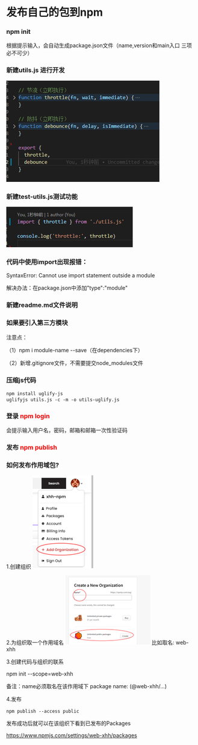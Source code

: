 # 发布自己的包到npm

### npm init
根据提示输入，会自动生成package.json文件（name,version和main入口 三项必不可少）

### 新建utils.js 进行开发
![alt text](image-6.png)

### 新建test-utils.js测试功能
![alt text](image-7.png)

### 代码中使用import出现报错：
SyntaxError: Cannot use import statement outside a module

解决办法：在package.json中添加"type":"module"

### 新建readme.md文件说明

### 如果要引入第三方模块

注意点：

（1）npm i module-name --save（在dependencies下）

（2）新增.gitignore文件，不需要提交node_modules文件

### 压缩js代码
```
npm install uglify-js
uglifyjs utils.js -c -m -o utils-uglify.js
```

### 登录 <font color=red>npm login</font>
会提示输入用户名，密码，邮箱和邮箱一次性验证码

### 发布 <font color=red>npm publish</font>

### 如何发布作用域包?
1.创建组织
![alt text](image-10.png)

2.为组织取一个作用域名
![alt text](image-11.png)
比如取名:  web-xhh

3.创建代码与组织的联系

npm init --scope=web-xhh

备注：name必须取名在该作用域下 package name: (@web-xhh/...)

4.发布
```
npm publish --access public
```

发布成功后就可以在该组织下看到已发布的Packages

https://www.npmjs.com/settings/web-xhh/packages
